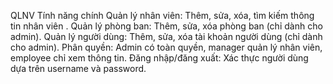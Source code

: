 QLNV
Tính năng chính
Quản lý nhân viên: Thêm, sửa, xóa, tìm kiếm thông tin nhân viên .
Quản lý phòng ban: Thêm, sửa, xóa phòng ban (chỉ dành cho admin).
Quản lý người dùng: Thêm, sửa, xóa tài khoản người dùng (chỉ dành cho admin).
Phân quyền: Admin có toàn quyền, manager quản lý nhân viên, employee chỉ xem thông tin.
Đăng nhập/đăng xuất: Xác thực người dùng dựa trên username và password.
